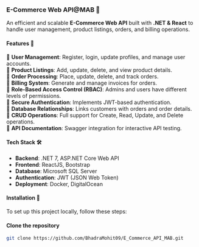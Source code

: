 ### E-Commerce Web API@MAB 🛒  

An efficient and scalable **E-Commerce Web API** built with **.NET & React** to handle user management, product listings, orders, and billing operations.  

#### **Features** 🪽  

 🔹 **User Management**: Register, login, update profiles, and manage user accounts.  
 🔹 **Product Listings**: Add, update, delete, and view product details.  
 🔹 **Order Processing**: Place, update, delete, and track orders.  
 🔹 **Billing System**: Generate and manage invoices for orders.  
 🔹 **Role-Based Access Control (RBAC)**: Admins and users have different levels of permissions.  
 🔹 **Secure Authentication**: Implements JWT-based authentication.  
 🔹 **Database Relationships**: Links customers with orders and order details.  
 🔹 **CRUD Operations**: Full support for Create, Read, Update, and Delete operations.  
 🔹 **API Documentation**: Swagger integration for interactive API testing.  

#### **Tech Stack** 🛠  

- **Backend**: .NET 7, ASP.NET Core Web API  
- **Frontend**: ReactJS, Bootstrap  
- **Database**: Microsoft SQL Server  
- **Authentication**: JWT (JSON Web Token)  
- **Deployment**: Docker, DigitalOcean  

#### **Installation** 🌾  

To set up this project locally, follow these steps:  

#### Clone the repository  
```bash
git clone https://github.com/BhadraMohit09/E_Commerce_API_MAB.git
```
